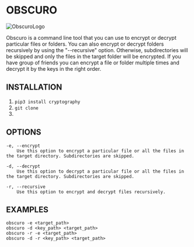 # OBSCURO 

![ObscuroLogo](https://cdn.pixabay.com/photo/2017/07/26/11/47/magic-2541458_960_720.jpg)

Obscuro is a command line tool that you can use to encrypt or decrypt particular files or folders. You can also encrypt or decrypt folders recursively by using the "--recursive" option. Otherwise, subdirectories will be skipped and only the files in the target folder will be encrypted. If you have group of friends you can encrypt a file or folder multiple times and decrypt it by the keys in the right order.

## INSTALLATION 
1) ```pip3 install cryptography```
2) ```git clone ```
3)

## OPTIONS
    -e, --encrypt 
        Use this option to encrypt a particular file or all the files in the target directory. Subdirectories are skipped.

    -d, --decrypt
        Use this option to decrypt a particular file or all the files in the target directory. Subdirectories are skipped.

    -r, --recursive
        Use this option to encrypt and decrypt files recursively.

## EXAMPLES
    obscuro -e <target_path>
    obscuro -d <key_path> <target_path>
    obscuro -r -e <target_path>
    obscuro -d -r <key_path> <target_path>
